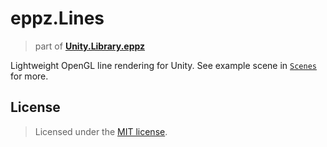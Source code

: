 # eppz.Lines
> part of [**Unity.Library.eppz**](https://github.com/eppz/Unity.Library.eppz)

Lightweight OpenGL line rendering for Unity. See example scene in [`Scenes`](Scenes) for more.

## License

> Licensed under the [MIT license](http://en.wikipedia.org/wiki/MIT_License).

